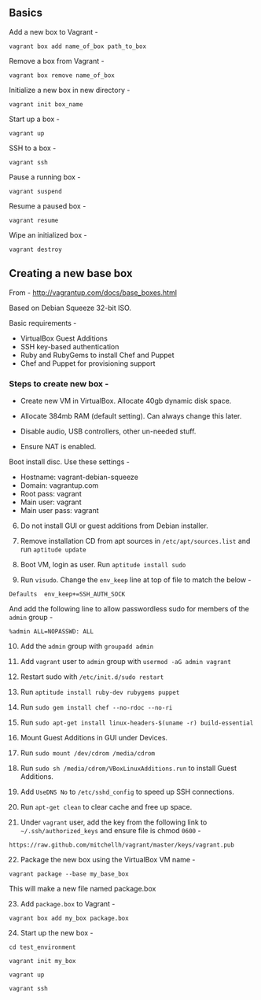 ## Basics

Add a new box to Vagrant -

`vagrant box add name_of_box path_to_box`

Remove a box from Vagrant -

`vagrant box remove name_of_box`

Initialize a new box in new directory -

`vagrant init box_name`

Start up a box -

`vagrant up`

SSH to a box -

`vagrant ssh`

Pause a running box -

`vagrant suspend`

Resume a paused box -

`vagrant resume`

Wipe an initialized box -

`vagrant destroy`

## Creating a new base box

From - http://vagrantup.com/docs/base_boxes.html

Based on Debian Squeeze 32-bit ISO.

Basic requirements - 

* VirtualBox Guest Additions
* SSH key-based authentication
* Ruby and RubyGems to install Chef and Puppet
* Chef and Puppet for provisioning support

### Steps to create new box -

* Create new VM in VirtualBox. Allocate 40gb dynamic disk space.

* Allocate 384mb RAM (default setting). Can always change this later.

* Disable audio, USB controllers, other un-needed stuff.

* Ensure NAT is enabled.

Boot install disc. Use these settings -

* Hostname: vagrant-debian-squeeze
* Domain: vagrantup.com
* Root pass: vagrant
* Main user: vagrant
* Main user pass: vagrant

6. Do not install GUI or guest additions from Debian installer.

7. Remove installation CD from apt sources in `/etc/apt/sources.list` and run `aptitude update`

8. Boot VM, login as user. Run `aptitude install sudo`

9. Run `visudo`. Change the `env_keep` line at top of file to match the below -

`Defaults  env_keep+=SSH_AUTH_SOCK`

And add the following line to allow passwordless sudo for members of the `admin` group - 

`%admin ALL=NOPASSWD: ALL`

10. Add the `admin` group with `groupadd admin`

11. Add `vagrant` user to `admin` group with `usermod -aG admin vagrant`

12. Restart sudo with `/etc/init.d/sudo restart`

13. Run `aptitude install ruby-dev rubygems puppet`

14. Run `sudo gem install chef --no-rdoc --no-ri`

15. Run `sudo apt-get install linux-headers-$(uname -r) build-essential`

16. Mount Guest Additions in GUI under Devices.

17. Run `sudo mount /dev/cdrom /media/cdrom`

18. Run `sudo sh /media/cdrom/VBoxLinuxAdditions.run` to install Guest Additions.

19. Add `UseDNS No` to `/etc/sshd_config` to speed up SSH connections.

20. Run `apt-get clean` to clear cache and free up space.

21. Under `vagrant` user, add the key from the following link to `~/.ssh/authorized_keys` and ensure file is chmod `0600` -

`https://raw.github.com/mitchellh/vagrant/master/keys/vagrant.pub`

22. Package the new box using the VirtualBox VM name -

`vagrant package --base my_base_box`

This will make a new file named package.box

23. Add `package.box` to Vagrant - 

`vagrant box add my_box package.box`

24. Start up the new box -

`cd test_environment`

`vagrant init my_box`

`vagrant up`

`vagrant ssh`
